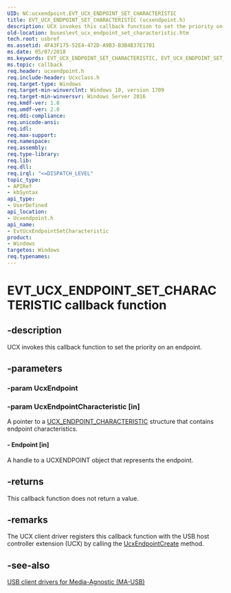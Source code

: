 ```yaml
---
UID: NC:ucxendpoint.EVT_UCX_ENDPOINT_SET_CHARACTERISTIC
title: EVT_UCX_ENDPOINT_SET_CHARACTERISTIC (ucxendpoint.h)
description: UCX invokes this callback function to set the priority on an endpoint.
old-location: buses\evt_ucx_endpoint_set_characteristic.htm
tech.root: usbref
ms.assetid: 4FA3F175-52E4-472D-A9B3-B3B4B37E1701
ms.date: 05/07/2018
ms.keywords: EVT_UCX_ENDPOINT_SET_CHARACTERISTIC, EVT_UCX_ENDPOINT_SET_CHARACTERISTIC callback, EvtUcxEndpointSetCharacteristic, EvtUcxEndpointSetCharacteristic callback function [Buses], buses.evt_ucx_endpoint_set_characteristic, ucxendpoint/EvtUcxEndpointSetCharacteristic
ms.topic: callback
req.header: ucxendpoint.h
req.include-header: Ucxclass.h
req.target-type: Windows
req.target-min-winverclnt: Windows 10, version 1709
req.target-min-winversvr: Windows Server 2016
req.kmdf-ver: 1.0
req.umdf-ver: 2.0
req.ddi-compliance: 
req.unicode-ansi: 
req.idl: 
req.max-support: 
req.namespace: 
req.assembly: 
req.type-library: 
req.lib: 
req.dll: 
req.irql: "<=DISPATCH_LEVEL"
topic_type:
- APIRef
- kbSyntax
api_type:
- UserDefined
api_location:
- Ucxendpoint.h
api_name:
- EvtUcxEndpointSetCharacteristic
product:
- Windows
targetos: Windows
req.typenames: 
---
```


# EVT_UCX_ENDPOINT_SET_CHARACTERISTIC callback function


## -description


UCX invokes this callback function to set the priority on an endpoint.


## -parameters




### -param UcxEndpoint


### -param UcxEndpointCharacteristic [in]

A pointer to a <a href="https://msdn.microsoft.com/4785D94B-271C-4F8E-B95B-87401E32CE42">UCX_ENDPOINT_CHARACTERISTIC</a> structure that contains endpoint characteristics.


#### - Endpoint [in]

A handle to a UCXENDPOINT object that represents the endpoint.


## -returns



This callback function does not return a value.




## -remarks



The UCX client driver registers this callback function with the USB host controller extension (UCX) by calling the <a href="https://msdn.microsoft.com/library/windows/hardware/mt188039">UcxEndpointCreate</a>
 method.




## -see-also




<a href="https://docs.microsoft.com/windows-hardware/drivers/usbcon/usb-client-drivers-for-ma-usb">USB client drivers for Media-Agnostic (MA-USB)</a>
 

 

